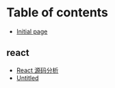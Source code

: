 # Table of contents

* [Initial page](README.md)

## react

* [React 源码分析](react/react-yuan-ma-fen-xi.md)
* [Untitled](react/untitled-1.md)

